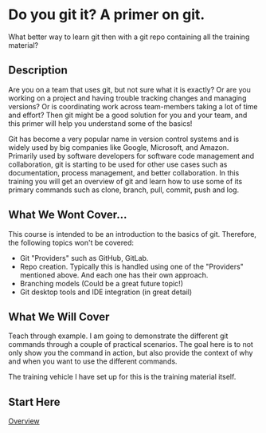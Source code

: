 
# Do you git it? A primer on git.

What better way to learn git then with a git repo containing all the training material?


## Description

Are you on a team that uses git, but not sure what it is exactly? Or are you working on a project and having trouble tracking changes and managing versions? Or is coordinating work across team-members taking a lot of time and effort? Then git might be a good solution for you and your team, and this primer will help you understand some of the basics!

Git has become a very popular name in version control systems and is widely used by big companies like Google, Microsoft, and Amazon. Primarily used by software developers for software code management and collaboration, git is starting to be used for other use cases such as documentation, process management, and better collaboration. In this training you will get an overview of git and learn how to use some of its primary commands such as clone, branch, pull, commit, push and log.


## What We Wont Cover...

This course is intended to be an introduction to the basics of git. Therefore, the following topics won't be covered:
- Git "Providers" such as GitHub, GitLab.
- Repo creation. Typically this is handled using one of the "Providers" mentioned above. And each one has their own approach.
- Branching models (Could be a great future topic!)
- Git desktop tools and IDE integration (in great detail)

## What We Will Cover

Teach through example. I am going to demonstrate the different git commands through a couple of practical scenarios. The goal here is to not only show you the command in action, but also provide the context of why and when you want to use the different commands.

The training vehicle I have set up for this is the training material itself.

## Start Here
[Overview](./content/overview.md)